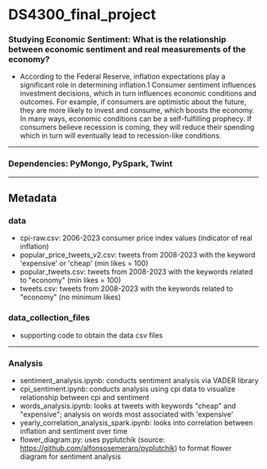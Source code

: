 # DS4300_final_project
### Studying Economic Sentiment: What is the relationship between economic sentiment and real measurements of the economy? 
- According to the Federal Reserve, inflation expectations play a significant role in determining inflation.1 Consumer sentiment influences investment decisions, which in turn influences economic conditions and outcomes. For example, if consumers are optimistic about the future, they are more likely to invest and consume, which boosts the economy. In many ways, economic conditions can be a self-fulfilling prophecy. If consumers believe recession is coming, they will reduce their spending which in turn will eventually lead to recession-like conditions.
---
### Dependencies: PyMongo, PySpark, Twint 
---
## Metadata 
### data  
- cpi-raw.csv: 2006-2023 consumer price index values (indicator of real inflation) 
- popular_price_tweets_v2.csv: tweets from 2008-2023 with the keyword 'expensive' or 'cheap' (min likes = 100) 
- popular_tweets.csv: tweets from 2008-2023 with the keywords related to "economy" (min likes = 100) 
- tweets.csv: tweets from 2008-2023 with the keywords related to "economy" (no minimum likes) 

### data_collection_files 
- supporting code to obtain the data csv files
---
### Analysis 
- sentiment_analysis.ipynb: conducts sentiment analysis via VADER library 
- cpi_sentiment.ipynb: conducts analysis using cpi data to visualize relationship between cpi and sentiment 
- words_analysis.ipynb: looks at tweets with keywords "cheap" and "expensive"; analysis on words most associated with 'expensive' 
- yearly_correlation_analysis_spark.ipynb: looks into correlation between inflation and sentiment over time  
- flower_diagram.py: uses pyplutchik (source: https://github.com/alfonsosemeraro/pyplutchik) to format flower diagram for sentiment analysis 
